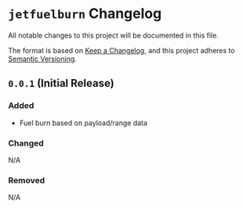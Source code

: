 # `jetfuelburn` Changelog

All notable changes to this project will be documented in this file.

The format is based on [Keep a Changelog](https://keepachangelog.com/en/1.0.0/),
and this project adheres to [Semantic Versioning](https://semver.org/spec/v2.0.0.html).

## `0.0.1` (Initial Release)

### Added

- Fuel burn based on payload/range data

### Changed

N/A

### Removed

N/A
